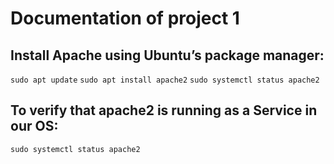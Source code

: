 # Documentation of project 1

## Install Apache using Ubuntu’s package manager:
`sudo apt update`
`sudo apt install apache2`
`sudo systemctl status apache2`

## To verify that apache2 is running as a Service in our OS:
`sudo systemctl status apache2`


